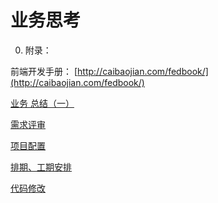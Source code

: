 # 业务思考

0. 附录：

前端开发手册： [http://caibaojian.com/fedbook/](http://caibaojian.com/fedbook/)

[业务 总结（一）](%E4%B8%9A%E5%8A%A1%E6%80%9D%E8%80%83%209d53b7c9c77e43eb98cc2385b3087530/%E4%B8%9A%E5%8A%A1%20%E6%80%BB%E7%BB%93%EF%BC%88%E4%B8%80%EF%BC%89%20e0e0f0514e414cb8bc4042d2e40a5a3b.md)

[需求评审](%E4%B8%9A%E5%8A%A1%E6%80%9D%E8%80%83%209d53b7c9c77e43eb98cc2385b3087530/%E9%9C%80%E6%B1%82%E8%AF%84%E5%AE%A1%20c5292686468249ddb22aae5e9ae68247.md)

[项目配置](%E4%B8%9A%E5%8A%A1%E6%80%9D%E8%80%83%209d53b7c9c77e43eb98cc2385b3087530/%E9%A1%B9%E7%9B%AE%E9%85%8D%E7%BD%AE%205ebf25db3f4a48e59c54c44aaa874f2f.md)

[排期、工期安排](%E4%B8%9A%E5%8A%A1%E6%80%9D%E8%80%83%209d53b7c9c77e43eb98cc2385b3087530/%E6%8E%92%E6%9C%9F%E3%80%81%E5%B7%A5%E6%9C%9F%E5%AE%89%E6%8E%92%201e6a7000b55a40a490edd20cc7141c36.md)

[代码修改](%E4%B8%9A%E5%8A%A1%E6%80%9D%E8%80%83%209d53b7c9c77e43eb98cc2385b3087530/%E4%BB%A3%E7%A0%81%E4%BF%AE%E6%94%B9%20666339b2feb949eea185744458dbcee1.md)